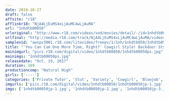 ```yaml
---
date: 2018-10-27
draft: false
affsite: "r18"
afflinkr18: "NjA4LjEuMS4xLjAuMC4wLjAuMA"
url: "1nhdtb00050"
urloriginal: "http://www.r18.com/videos/vod/movies/detail/-/id=1nhdtb00050"
urlfinal: "http://media.r18.com/track/NjA4LjEuMS4xLjAuMC4wLjAuMA/videos/vod/movies/detail/-/id=1nhdtb00050"
samplevid: "awspv3001.r18.com/litevideo/freepv/1/1nh/1nhdtb050/1nhdtb050_dmb_w.mp4"
title: "'You Can Cum One More Time, Right?' Cowgirl Style! Backdoor Style! A Private Tutor Who Likes To Spin Her Ass Around While His Big Dick Is Inside Her Lures Him To Multiple Orgasms"
mainimgurl: "pics.r18.com/digital/video/1nhdtb00050/1nhdtb00050ps.jpg"
mainimgs: "1nhdtb00050ps.jpg"
releasedate: "Oct. 19, 2017"
duration: 169
productioncomp: "Natural High"
girls: ['----']
categories: ['Private Tutor', 'Slut', 'Variety', 'Cowgirl', 'Blowjob', 'Handjob', 'Huge Dick - Large Dick', 'Hi-Def']
imgurls: ['pics.r18.com/digital/video/1nhdtb00050/1nhdtb00050jp-1.jpg', 'pics.r18.com/digital/video/1nhdtb00050/1nhdtb00050jp-2.jpg', 'pics.r18.com/digital/video/1nhdtb00050/1nhdtb00050jp-3.jpg', 'pics.r18.com/digital/video/1nhdtb00050/1nhdtb00050jp-4.jpg', 'pics.r18.com/digital/video/1nhdtb00050/1nhdtb00050jp-5.jpg', 'pics.r18.com/digital/video/1nhdtb00050/1nhdtb00050jp-6.jpg', 'pics.r18.com/digital/video/1nhdtb00050/1nhdtb00050jp-7.jpg', 'pics.r18.com/digital/video/1nhdtb00050/1nhdtb00050jp-8.jpg', 'pics.r18.com/digital/video/1nhdtb00050/1nhdtb00050jp-9.jpg', 'pics.r18.com/digital/video/1nhdtb00050/1nhdtb00050jp-10.jpg', 'pics.r18.com/digital/video/1nhdtb00050/1nhdtb00050jp-11.jpg', 'pics.r18.com/digital/video/1nhdtb00050/1nhdtb00050jp-12.jpg', 'pics.r18.com/digital/video/1nhdtb00050/1nhdtb00050jp-13.jpg', 'pics.r18.com/digital/video/1nhdtb00050/1nhdtb00050jp-14.jpg', 'pics.r18.com/digital/video/1nhdtb00050/1nhdtb00050jp-15.jpg', 'pics.r18.com/digital/video/1nhdtb00050/1nhdtb00050jp-16.jpg', 'pics.r18.com/digital/video/1nhdtb00050/1nhdtb00050jp-17.jpg', 'pics.r18.com/digital/video/1nhdtb00050/1nhdtb00050jp-18.jpg', 'pics.r18.com/digital/video/1nhdtb00050/1nhdtb00050jp-19.jpg', 'pics.r18.com/digital/video/1nhdtb00050/1nhdtb00050jp-20.jpg']
imgs: ['1nhdtb00050jp-1.jpg', '1nhdtb00050jp-2.jpg', '1nhdtb00050jp-3.jpg', '1nhdtb00050jp-4.jpg', '1nhdtb00050jp-5.jpg', '1nhdtb00050jp-6.jpg', '1nhdtb00050jp-7.jpg', '1nhdtb00050jp-8.jpg', '1nhdtb00050jp-9.jpg', '1nhdtb00050jp-10.jpg', '1nhdtb00050jp-11.jpg', '1nhdtb00050jp-12.jpg', '1nhdtb00050jp-13.jpg', '1nhdtb00050jp-14.jpg', '1nhdtb00050jp-15.jpg', '1nhdtb00050jp-16.jpg', '1nhdtb00050jp-17.jpg', '1nhdtb00050jp-18.jpg', '1nhdtb00050jp-19.jpg', '1nhdtb00050jp-20.jpg']
---
```

